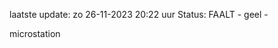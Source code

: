 laatste update: 
zo 26-11-2023 20:22   uur 
Status: FAALT - geel - 
<div class="service Y">microstation</div>